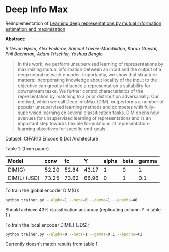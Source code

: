 Deep Info Max
=============

Reimplementation of [Learning deep representations by mutual information
estimation and maximization](https://arxiv.org/abs/1808.06670)

**Abstract:**

*R Devon Hjelm, Alex Fedorov, Samuel Lavoie-Marchildon, Karan Grewal, Phil Bachman, Adam Trischler, Yoshua Bengio*

> In this work, we perform unsupervised learning of representations by maximizing mutual information between an input and the output of a deep neural network encoder. Importantly, we show that structure matters: incorporating knowledge about locality of the input to the objective can greatly influence a representation's suitability for downstream tasks. We further control characteristics of the representation by matching to a prior distribution adversarially. Our method, which we call Deep InfoMax (DIM), outperforms a number of popular unsupervised learning methods and competes with fully-supervised learning on several classification tasks. DIM opens new avenues for unsupervised learning of representations and is an important step towards flexible formulations of representation-learning objectives for specific end-goals.

Dataset: CIFAR10
Encode & Dot Architecture

Table 1. (from paper)

| Model      |  conv |   fc   |  Y    | alpha | beta | gamma |
|:---        |  :--- |  :---  |:---   | :---  | :--- |:---   |
|DIM(G)      |  52.20| 52.84  | 43.17 | 1     | 0    | 1     |
|DIM(L) (JSD)|  73.25| 73.62  | 66.96 | 0     | 1    | 0.1   |


To train the global encoder DIM(G):
```bash
python trainer.py --alpha=1 --beta=0 --gamma=1 --epochs=40
```
Should achieve 43% classification accuracy (replicating column Y in table 1.)

To train the local encoder DIM(L) (JDS):
```bash
python trainer.py --alpha=0 --beta=1 --gamma=0.1 --epochs=40
```
Currently doesn't match results from table 1.
